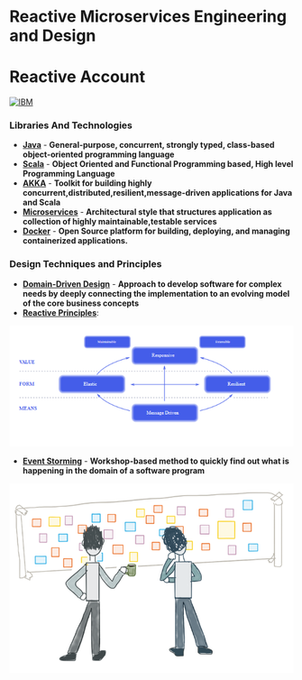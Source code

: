 # Reactive Microservices Engineering and Design

# **Reactive Account** #

[![IBM](https://developer.ibm.com/developer/tutorials/reactive-in-practice-12/images/ibm-arch.jpg)](https://developer.ibm.com/technologies/reactive-systems/)

### Libraries And Technologies
* **[**Java**](https://docs.oracle.com/javase/tutorial/index.html)** -  **General-purpose, concurrent, strongly typed, class-based object-oriented programming language**
* **[**Scala**](https://www.scala-lang.org/)** - **Object Oriented and Functional Programming based, High level Programming Language**
* **[**AKKA**](https://akka.io/)** - **Toolkit for building highly concurrent,distributed,resilient,message-driven applications for Java and Scala**
* **[**Microservices**](https://en.wikipedia.org/wiki/Microservices)** - **Architectural style that structures application as collection of highly maintainable,testable services**
* **[**Docker**](https://www.ibm.com/cloud/learn/docker)** - **Open Source platform for building, deploying, and managing containerized applications.**

### Design Techniques and Principles

* **[**Domain-Driven Design**](https://en.wikipedia.org/wiki/Domain-driven_design)** -  **Approach to develop software for complex needs by deeply connecting the implementation to an evolving model of the core business concepts**
* **[**Reactive Principles**](https://www.reactivemanifesto.org/)**: 

**![Reactive Principles](./images/reactive-principles.png "Reactive Principles")**

* **[**Event Storming**](https://en.wikipedia.org/wiki/Event_storming)** - **Workshop-based method to quickly find out what is happening in the domain of a software program**

![Event Storming](./images/event-storming.png "Event Storming")
